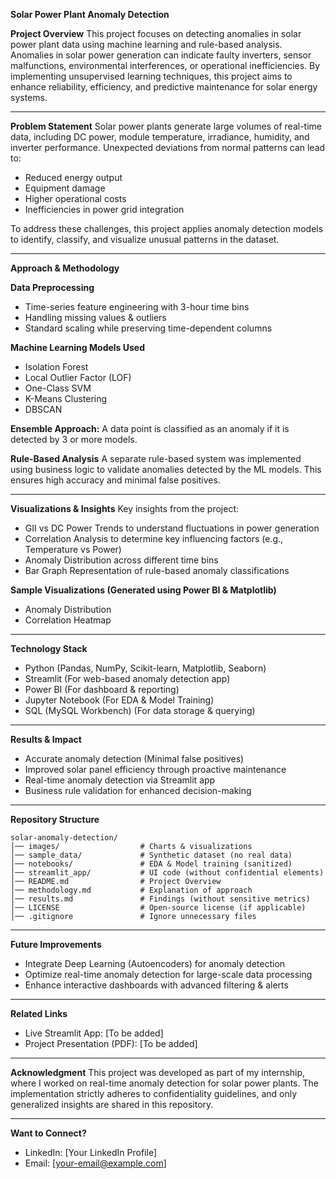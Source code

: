 **Solar Power Plant Anomaly Detection**

**Project Overview**
This project focuses on detecting anomalies in solar power plant data using machine learning and rule-based analysis. Anomalies in solar power generation can indicate faulty inverters, sensor malfunctions, environmental interferences, or operational inefficiencies. By implementing unsupervised learning techniques, this project aims to enhance reliability, efficiency, and predictive maintenance for solar energy systems.

---

**Problem Statement**
Solar power plants generate large volumes of real-time data, including DC power, module temperature, irradiance, humidity, and inverter performance. Unexpected deviations from normal patterns can lead to:
- Reduced energy output
- Equipment damage
- Higher operational costs
- Inefficiencies in power grid integration

To address these challenges, this project applies anomaly detection models to identify, classify, and visualize unusual patterns in the dataset.

---

**Approach & Methodology**

**Data Preprocessing**
- Time-series feature engineering with 3-hour time bins
- Handling missing values & outliers
- Standard scaling while preserving time-dependent columns

**Machine Learning Models Used**
- Isolation Forest
- Local Outlier Factor (LOF)
- One-Class SVM
- K-Means Clustering
- DBSCAN

**Ensemble Approach:** A data point is classified as an anomaly if it is detected by 3 or more models.

**Rule-Based Analysis**
A separate rule-based system was implemented using business logic to validate anomalies detected by the ML models. This ensures high accuracy and minimal false positives.

---

**Visualizations & Insights**
Key insights from the project:
- GII vs DC Power Trends to understand fluctuations in power generation
- Correlation Analysis to determine key influencing factors (e.g., Temperature vs Power)
- Anomaly Distribution across different time bins
- Bar Graph Representation of rule-based anomaly classifications

**Sample Visualizations (Generated using Power BI & Matplotlib)**
- Anomaly Distribution
- Correlation Heatmap

---

**Technology Stack**
- Python (Pandas, NumPy, Scikit-learn, Matplotlib, Seaborn)
- Streamlit (For web-based anomaly detection app)
- Power BI (For dashboard & reporting)
- Jupyter Notebook (For EDA & Model Training)
- SQL (MySQL Workbench) (For data storage & querying)

---

**Results & Impact**
- Accurate anomaly detection (Minimal false positives)
- Improved solar panel efficiency through proactive maintenance
- Real-time anomaly detection via Streamlit app
- Business rule validation for enhanced decision-making

---

**Repository Structure**
```
solar-anomaly-detection/
│── images/                  # Charts & visualizations
│── sample_data/             # Synthetic dataset (no real data)
│── notebooks/               # EDA & Model training (sanitized)
│── streamlit_app/           # UI code (without confidential elements)
│── README.md                # Project Overview
│── methodology.md           # Explanation of approach
│── results.md               # Findings (without sensitive metrics)
│── LICENSE                  # Open-source license (if applicable)
│── .gitignore               # Ignore unnecessary files
```

---

**Future Improvements**
- Integrate Deep Learning (Autoencoders) for anomaly detection
- Optimize real-time anomaly detection for large-scale data processing
- Enhance interactive dashboards with advanced filtering & alerts

---

**Related Links**
- Live Streamlit App: [To be added]
- Project Presentation (PDF): [To be added]

---

**Acknowledgment**
This project was developed as part of my internship, where I worked on real-time anomaly detection for solar power plants. The implementation strictly adheres to confidentiality guidelines, and only generalized insights are shared in this repository.

---

**Want to Connect?**
- LinkedIn: [Your LinkedIn Profile]
- Email: [your-email@example.com]

